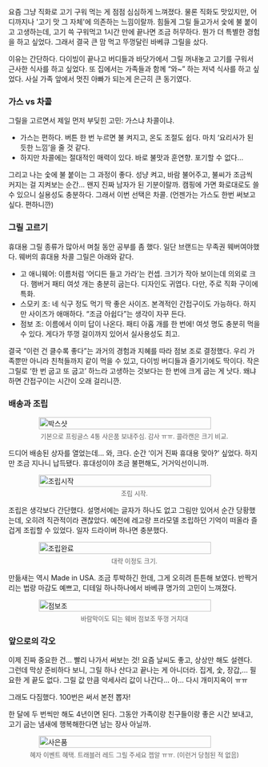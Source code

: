 요즘 그냥 직화로 고기 구워 먹는 게 점점 심심하게 느껴졌다. 물론 직화도 맛있지만, 어디까지나 '고기 맛 그 자체'에 의존하는 느낌이랄까. 힘들게 그릴 들고가서 숯에 불 붙이고 고생하는데, 고기 쓱 구워먹고 1시간 만에 끝나면 조금 허무하다. 뭔가 더 특별한 경험을 하고 싶었다. 그래서 결국 큰 맘 먹고 뚜껑달린 바베큐 그릴을 샀다.

이유는 간단하다. 다이빙이 끝나고 버디들과 바닷가에서 그릴 꺼내놓고 고기를 구워서 근사한 식사를 하고 싶었다. 또 집에서는 가족들과 함께 “와~” 하는 저녁 식사를 하고 싶었다. 사실 가족 앞에서 멋진 아빠가 되는게 은근히 큰 동기였다.
### 가스 vs 차콜
그릴을 고르면서 제일 먼저 부딪힌 고민: 가스냐 차콜이냐.
- 가스는 편하다. 버튼 한 번 누르면 불 켜지고, 온도 조절도 쉽다. 마치 ‘요리사가 된 듯한 느낌’을 줄 것 같다.
- 하지만 차콜에는 절대적인 매력이 있다. 바로 불맛과 훈연향. 포기할 수 없다...

그리고 나는 숯에 불 붙이는 그 과정이 좋다. 성냥 켜고, 바람 불어주고, 불씨가 조금씩 커지는 걸 지켜보는 순간… 왠지 진짜 남자가 된 기분이랄까. 캠핑에 가면 화로대로도 쓸 수 있으니 실용성도 충분하다. 그래서 이번 선택은 차콜. (언젠가는 가스도 한번 써보고 싶다. 편하니깐)
### 그릴 고르기
휴대용 그릴 종류가 많아서 며칠 동안 공부를 좀 했다. 일단 브랜드는 무족권 웨버여야했다. 웨버의 휴대용 차콜 그릴은 아래와 같다.
- 고 애니웨어: 이름처럼 ‘어디든 들고 가라’는 컨셉. 크기가 작아 보이는데 의외로 크다. 햄버거 패티 여섯 개는 충분히 굽는다. 디자인도 귀엽다. 다만, 주로 직화 구이에 특화.
- 스모키 조: 네 식구 정도 먹기 딱 좋은 사이즈. 본격적인 간접구이도 가능하다. 하지만 사이즈가 애매하다. “조금 아쉽다”는 생각이 자꾸 든다.
- 점보 조: 이름에서 이미 답이 나온다. 패티 아홉 개를 한 번에! 여섯 명도 충분히 먹을 수 있다. 게다가 뚜껑 걸이까지 있어서 실사용성도 최고.

결국 “이런 건 클수록 좋다”는 과거의 경험과 지혜를 따라 점보 조로 결정했다. 우리 가족뿐만 아니라 친척들까지 같이 먹을 수 있고, 다이빙 버디들과 즐기기에도 딱이다. 작은 그릴로 ‘한 번 굽고 또 굽고’ 하느라 고생하는 것보다는 한 번에 크게 굽는 게 낫다. 왜냐하면 간접구이는 시간이 오래 걸리니깐.
### 배송과 조립

<figure style="display: flex; flex-direction: column; align-items: center;">
  <img src="/images/2025-09-10-02.jpg" alt="박스샷" style="width: 90%; height: 90%;">
  <figcaption style="font-size: 0.9em; opacity: 0.7; margin-top: 0.3em;">
    기본으로 프링글스 4통 사은품 보내주심. 감사 ㅠㅠ. 콜라캔은 크기 비교.
  </figcaption>
</figure>

드디어 배송된 상자를 열었는데… 와, 크다. 순간 ‘이거 진짜 휴대용 맞아?’ 싶었다. 하지만 조금 지나니 납득됐다. 휴대성이야 조금 불편해도, 거거익선이니까.

<figure style="display: flex; flex-direction: column; align-items: center;">
  <img src="/images/2025-09-10-04.jpg" alt="조립시작" style="width: 90%; height: 90%;">
  <figcaption style="font-size: 0.9em; opacity: 0.7; margin-top: 0.3em;">
    조립 시작.
  </figcaption>
</figure>

조립은 생각보다 간단했다. 설명서에는 글자가 하나도 없고 그림만 있어서 순간 당황했는데, 오히려 직관적이라 괜찮았다. 예전에 레고랑 프라모델 조립하던 기억이 떠올라 즐겁게 조립할 수 있었다. 일자 드라이버 하나면 충분했다.

<figure style="display: flex; flex-direction: column; align-items: center;">
  <img src="/images/2025-09-10-05.jpg" alt="조립완료" style="width: 90%; height: 90%;">
  <figcaption style="font-size: 0.9em; opacity: 0.7; margin-top: 0.3em;">
    대략 이정도 크기.
  </figcaption>
</figure>

만듦새는 역시 Made in USA. 조금 투박하긴 한데, 그게 오히려 튼튼해 보였다. 반짝거리는 법랑 마감도 예쁘고, 디테일 하나하나에서 바베큐 명가의 고민이 느껴졌다.

<figure style="display: flex; flex-direction: column; align-items: center;">
  <img src="/images/2025-09-10-01.jpg" alt="점보조" style="width: 90%; height: 90%;">
  <figcaption style="font-size: 0.9em; opacity: 0.7; margin-top: 0.3em;">
    바람막이도 되는 웨버 점보조 뚜껑 거치대
  </figcaption>
</figure>

### 앞으로의 각오
이제 진짜 중요한 건… 빨리 나가서 써보는 것! 요즘 날씨도 좋고, 상상만 해도 설렌다. 그런데 막상 준비하다 보니, 그릴 하나 산다고 끝나는 게 아니더라. 집게, 숯, 장갑,… 필요한 게 끝도 없다. 그릴 값 만큼 악세사리 값이 나간다... 아… 다시 개미지옥이 ㅠㅠ

그래도 다짐했다. 100번은 써서 본전 뽑자!

한 달에 두 번씩만 해도 4년이면 된다. 그동안 가족이랑 친구들이랑 좋은 시간 보내고, 고기 굽는 냄새에 행복해한다면 남는 장사 아닐까.

<figure style="display: flex; flex-direction: column; align-items: center;">
  <img src="/images/2025-09-10-03.jpg" alt="사은품" style="width: 90%; height: 90%;">
  <figcaption style="font-size: 0.9em; opacity: 0.7; margin-top: 0.3em;">
    혜자 이벤트 혜택. 트래블러 레드 그릴 주세요 젭알 ㅠㅠ. (이런거 당첨된 적 없음)
  </figcaption>
</figure>